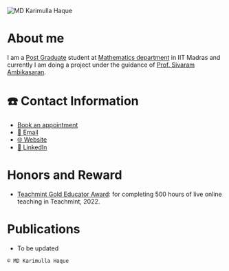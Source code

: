 
<link rel="alternate icon" class="js-site-favicon" type="image/png" href="https://mdkarimullahaque.notion.site/image/https%3A%2F%2Fprod-files-secure.s3.us-west-2.amazonaws.com%2F6b5cca19-f8a2-4927-a87b-82d7b6cb3b26%2F11cae5cc-395e-4a82-942e-a1f430e77c58%2FPicsart_23-11-02_20-36-13-595.png?table=block&id=3853607f-d02e-44a7-84e9-61efcea18bae&spaceId=6b5cca19-f8a2-4927-a87b-82d7b6cb3b26&width=250&userId=&cache=v2">

![MD Karimulla Haque](https://mdkarimullahaque.notion.site/image/https%3A%2F%2Fprod-files-secure.s3.us-west-2.amazonaws.com%2F6b5cca19-f8a2-4927-a87b-82d7b6cb3b26%2F11cae5cc-395e-4a82-942e-a1f430e77c58%2FPicsart_23-11-02_20-36-13-595.png?table=block&id=3853607f-d02e-44a7-84e9-61efcea18bae&spaceId=6b5cca19-f8a2-4927-a87b-82d7b6cb3b26&width=250&userId=&cache=v2)
# About me
I am a [Post Graduate](https://math.iitm.ac.in/student/program/1#:~:text=21,MA23C021) student at [Mathematics department](https://math.iitm.ac.in/) in IIT Madras and currently I am doing a project under the guidance of [Prof. Sivaram Ambikasaran](https://math.iitm.ac.in/sivaambi).
# ☎️ Contact Information
+ [Book an appointment](https://calendly.com/mdkarimullahaque/appointment)
+ [📧 Email](mailto:ma23c021@smail.iitm.ac.in)
+ [🌐 Website](https://sites.google.com/view/mdkarimullahaque)
+ [🔗 LinkedIn](https://in.linkedin.com/in/mdkarimullahaque)
# Honors and Reward
+ [Teachmint Gold Educator Award](https://blog.teachmint.com/teachmint-teacher-recognition-program/): for completing 500 hours of live online teaching in Teachmint, 2022.
# Publications
+ To be updated

```©️ MD Karimulla Haque```
